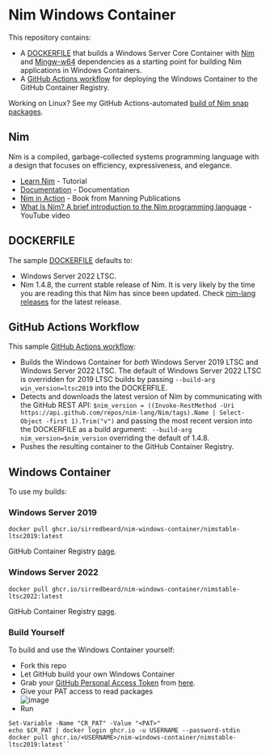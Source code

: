 # Nim Windows Container

This repository contains:

* A [DOCKERFILE](https://github.com/sirredbeard/nim-windows-container/blob/main/Dockerfile) that builds a Windows Server Core Container with [Nim](https://nim-lang.org/) and [Mingw-w64](https://www.mingw-w64.org/) dependencies as a starting point for building Nim applications in Windows Containers.
* A [GitHub Actions workflow](https://github.com/sirredbeard/nim-windows-container/blob/main/.github/workflows/stable.yml) for deploying the Windows Container to the GitHub Container Registry.

Working on Linux? See my GitHub Actions-automated [build of Nim snap packages](https://github.com/sirredbeard/nim_lang_snap).

## Nim

Nim is a compiled, garbage-collected systems programming language with a design that focuses on efficiency, expressiveness, and elegance.

* [Learn Nim](https://nim-lang.org/learn.html) - Tutorial
* [Documentation](https://nim-lang.org/documentation.html) - Documentation
* [Nim in Action](https://www.manning.com/books/nim-in-action) - Book from Manning Publications
* [What Is Nim? A brief introduction to the Nim programming language](https://www.youtube.com/watch?v=nKTLsUF9oyU) - YouTube video

## DOCKERFILE

The sample [DOCKERFILE](https://github.com/sirredbeard/nim-windows-container/blob/main/Dockerfile) defaults to:

* Windows Server 2022 LTSC.
* Nim 1.4.8, the current stable release of Nim. It is very likely by the time you are reading this that Nim has since been updated. Check [nim-lang releases](https://github.com/nim-lang/Nim/releases) for the latest release.

## GitHub Actions Workflow

This sample [GitHub Actions workflow](https://github.com/sirredbeard/nim-windows-container/blob/main/.github/workflows/stable.yml):

* Builds the Windows Container for *both* Windows Server 2019 LTSC and Windows Server 2022 LTSC. The default of Windows Server 2022 LTSC is overridden for 2019 LTSC builds by passing `--build-arg win_version=ltsc2019` into the DOCKERFILE.
* Detects and downloads the latest version of Nim by communicating with the GitHub REST API: ` $nim_version = ((Invoke-RestMethod -Uri https://api.github.com/repos/nim-lang/Nim/tags).Name | Select-Object -first 1).Trim("v") ` and passing the most recent version into the DOCKERFILE as a build argument: `
--build-arg nim_version=$nim_version` overriding the default of 1.4.8.
* Pushes the resulting container to the GitHub Container Registry.

## Windows Container

To use my builds:

### Windows Server 2019

`docker pull ghcr.io/sirredbeard/nim-windows-container/nimstable-ltsc2019:latest`

GitHub Container Registry [page](https://github.com/sirredbeard/nim-windows-container/pkgs/container/nim-windows-container%2Fnimstable-ltsc2019).

### Windows Server 2022

`docker pull ghcr.io/sirredbeard/nim-windows-container/nimstable-ltsc2022:latest`

GitHub Container Registry [page](https://github.com/sirredbeard/nim-windows-container/pkgs/container/nim-windows-container%2Fnimstable-ltsc2022).

### Build Yourself 

To build and use the Windows Container yourself:

* Fork this repo
* Let GitHub build your own Windows Container
* Grab your [GitHub Personal Access Token](https://docs.github.com/en/authentication/keeping-your-account-and-data-secure/creating-a-personal-access-token) from [here](https://github.com/settings/tokens).
* Give your PAT access to read packages<br>
![image](https://user-images.githubusercontent.com/33820650/135933784-450c5f7f-972e-472e-ab87-7e72532803b7.png)
* Run
```
Set-Variable -Name "CR_PAT" -Value "<PAT>"
echo $CR_PAT | docker login ghcr.io -u USERNAME --password-stdin
docker pull ghcr.io/<USERNAME>/nim-windows-container/nimstable-ltsc2019:latest``
